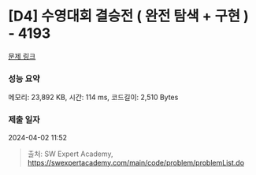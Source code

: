 # [D4] 수영대회 결승전 ( 완전 탐색 + 구현 ) - 4193 

[문제 링크](https://swexpertacademy.com/main/code/problem/problemDetail.do?contestProbId=AWKaG6_6AGQDFARV) 

### 성능 요약

메모리: 23,892 KB, 시간: 114 ms, 코드길이: 2,510 Bytes

### 제출 일자

2024-04-02 11:52



> 출처: SW Expert Academy, https://swexpertacademy.com/main/code/problem/problemList.do